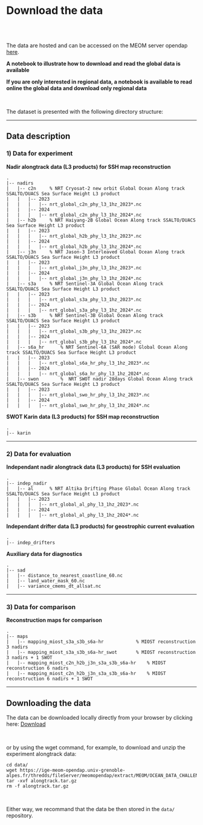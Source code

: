 # Download the data

<br> 

<br>  

The data are hosted and can be accessed on the MEOM server opendap [here](https://ige-meom-opendap.univ-grenoble-alpes.fr/thredds/catalog/meomopendap/extract/MEOM/OCEAN_DATA_CHALLENGES/2024_DC_SSH_mapping_SWOT_OSE/catalog.html). 

 

**A notebook to illustrate how to download and read the global data is available**

**If you are only interested in regional data, a notebook is available to read online the global data and download only regional data**

<br>

The dataset is presented with the following directory structure:

--- 

## Data description

### 1) Data for experiment

**Nadir alongtrack data (L3 products) for SSH map reconstruction**
 
```
.
|-- nadirs
|   |-- c2n		% NRT Cryosat-2 new orbit Global Ocean Along track SSALTO/DUACS Sea Surface Height L3 product
|   |   |-- 2023
|   |   |   |-- nrt_global_c2n_phy_l3_1hz_2023*.nc
|   |   |-- 2024
|   |   |   |-- nrt_global_c2n_phy_l3_1hz_2024*.nc
|   |-- h2b		% NRT Haiyang-2B Global Ocean Along track SSALTO/DUACS Sea Surface Height L3 product
|   |   |-- 2023
|   |   |   |-- nrt_global_h2b_phy_l3_1hz_2023*.nc
|   |   |-- 2024
|   |   |   |-- nrt_global_h2b_phy_l3_1hz_2024*.nc
|   |-- j3n		% NRT Jason-3 Interleaved Global Ocean Along track SSALTO/DUACS Sea Surface Height L3 product
|   |   |-- 2023
|   |   |   |-- nrt_global_j3n_phy_l3_1hz_2023*.nc
|   |   |-- 2024
|   |   |   |-- nrt_global_j3n_phy_l3_1hz_2024*.nc
|   |-- s3a		% NRT Sentinel-3A Global Ocean Along track SSALTO/DUACS Sea Surface Height L3 product
|   |   |-- 2023
|   |   |   |-- nrt_global_s3a_phy_l3_1hz_2023*.nc
|   |   |-- 2024
|   |   |   |-- nrt_global_s3a_phy_l3_1hz_2024*.nc
|   |-- s3b		% NRT Sentinel-3B Global Ocean Along track SSALTO/DUACS Sea Surface Height L3 product
|   |   |-- 2023
|   |   |   |-- nrt_global_s3b_phy_l3_1hz_2023*.nc
|   |   |-- 2024
|   |   |   |-- nrt_global_s3b_phy_l3_1hz_2024*.nc
|   |-- s6a_hr		% NRT Sentinel-6A (SAR mode) Global Ocean Along track SSALTO/DUACS Sea Surface Height L3 product
|   |   |-- 2023
|   |   |   |-- nrt_global_s6a_hr_phy_l3_1hz_2023*.nc
|   |   |-- 2024
|   |   |   |-- nrt_global_s6a_hr_phy_l3_1hz_2024*.nc
|   |-- swon		%  NRT SWOT nadir 28days Global Ocean Along track SSALTO/DUACS Sea Surface Height L3 product
|   |   |-- 2023
|   |   |   |-- nrt_global_swo_hr_phy_l3_1hz_2023*.nc
|   |   |-- 2024
|   |   |   |-- nrt_global_swo_hr_phy_l3_1hz_2024*.nc
``` 


**SWOT Karin data (L3 products) for SSH map reconstruction**

```
.
|-- karin
``` 

--- 

### 2) Data for evaluation

**Independant nadir alongtrack data (L3 products) for SSH evaluation**

```
.
|-- indep_nadir
|   |-- al		% NRT Altika Drifting Phase Global Ocean Along track SSALTO/DUACS Sea Surface Height L3 product
|   |   |-- 2023
|   |   |   |-- nrt_global_al_phy_l3_1hz_2023*.nc
|   |   |-- 2024
|   |   |   |-- nrt_global_al_phy_l3_1hz_2024*.nc

```


**Independant drifter data (L3 products) for geostrophic current evaluation**

```
.
|-- indep_drifters 

```


**Auxiliary data for diagnostics**

```
.
|-- sad
|   |-- distance_to_nearest_coastline_60.nc
|   |-- land_water_mask_60.nc
|   |-- variance_cmems_dt_allsat.nc

```

--- 

### 3) Data for comparison

**Reconstruction maps for comparison**

```
.
|-- maps
|   |-- mapping_miost_s3a_s3b_s6a-hr			% MIOST reconstruction 3 nadirs			
|   |-- mapping_miost_s3a_s3b_s6a-hr_swot		% MIOST reconstruction 3 nadirs + 1 SWOT
|   |-- mapping_miost_c2n_h2b_j3n_s3a_s3b_s6a-hr	% MIOST reconstruction 6 nadirs
|   |-- mapping_miost_c2n_h2b_j3n_s3a_s3b_s6a-hr	% MIOST reconstruction 6 nadirs + 1 SWOT
```

--- 


## Downloading the data

The data can be downloaded locally directly from your browser by clicking here: [Download](https://ige-meom-opendap.univ-grenoble-alpes.fr/thredds/catalog/meomopendap/extract/MEOM/OCEAN_DATA_CHALLENGES/2024_DC_SSH_mapping_SWOT_OSE/catalog.html)

</br>

or by using the wget command, for example, to download and unzip the experiment alongtrack data: 

``` 
cd data/
wget https://ige-meom-opendap.univ-grenoble-alpes.fr/thredds/fileServer/meomopendap/extract/MEOM/OCEAN_DATA_CHALLENGES/2024_DC_SSH_mapping_SWOT_OSE/alongtrack/* 
tar -xvf alongtrack.tar.gz  
rm -f alongtrack.tar.gz
```

</br>


Either way, we recommand that the data be then stored in the `data/` repository.  

